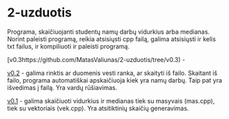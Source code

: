 # 2-uzduotis

Programa, skaičiuojanti studentų namų darbų vidurkius arba medianas. 
Norint paleisti programą, reikia atsisiųsti cpp failą, galima atsisiųsti ir kelis txt failus, ir kompiliuoti ir paleisti programą.

[v0.3https://github.com/MatasValiunas/2-uzduotis/tree/v0.3) -

[v0.2](https://github.com/MatasValiunas/2-uzduotis/tree/v0.2) - galima rinktis ar duomenis vesti ranka, ar skaityti iš failo. Skaitant iš failo, programa automatiškai apskaičiuoja kiek yra namų darbų. Taip pat yra išvedimas į failą. Yra vardų rūšiavimas.

[v0.1](https://github.com/MatasValiunas/2-uzduotis/tree/v0.1) - galima skaičiuoti vidurkius ir medianas tiek su masyvais (mas.cpp), tiek su vektoriais (vek.cpp). Yra atsitiktinių skaičių generavimas.

